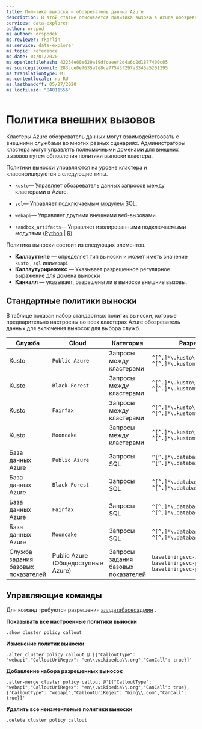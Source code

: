 ```yaml
---
title: Политика выноски — обозреватель данных Azure
description: В этой статье описывается политика вызова в Azure обозреватель данных.
services: data-explorer
author: orspod
ms.author: orspodek
ms.reviewer: rkarlin
ms.service: data-explorer
ms.topic: reference
ms.date: 04/01/2020
ms.openlocfilehash: 42254e00e629a19dfceeef2d4a6c2d1877400c05
ms.sourcegitcommit: 283cce0e7635a2d8ca77543f297a3345a5201395
ms.translationtype: MT
ms.contentlocale: ru-RU
ms.lasthandoff: 05/27/2020
ms.locfileid: "84011556"
---
```

# <a name="callout-policy"></a>Политика внешних вызовов

Кластеры Azure обозреватель данных могут взаимодействовать с внешними службами во многих разных сценариях.
Администраторы кластера могут управлять полномочными доменами для внешних вызовов путем обновления политики выноски кластера.

Политики выноски управляются на уровне кластера и классифицируются в следующие типы.
* `kusto`— Управляет обозреватель данных запросов между кластерами в Azure.
* `sql`— Управляет [подключаемым модулем SQL](../query/sqlrequestplugin.md).

* `webapi`— Управляет другими внешними веб-вызовами.
* `sandbox_artifacts`— Управляет изолированными подключаемыми модулями ([Python](../query/pythonplugin.md)  |  [R](../query/rplugin.md)).

Политика выноски состоит из следующих элементов.

* **Каллауттипе** — определяет тип выноски и может иметь значение `kusto` , `sql` или`webapi`
* **Каллаутурирежекс** — Указывает разрешенное регулярное выражение для домена выноски
* **Канкалл** — указывает, разрешены ли в выноске внешние вызовы.

## <a name="predefined-callout-policies"></a>Стандартные политики выноски

В таблице показан набор стандартных политик выноски, которые предварительно настроены во всех кластерах Azure обозреватель данных для включения выносок для выбора служб.

|Служба      |Cloud        |Категория  |Разрешенные домены |
|-------------|-------------|-------------|-------------|
|Kusto |`Public Azure` |Запросы между кластерами |`^[^.]*\.kusto\.windows\.net$` <br> `^[^.]*\.kustomfa\.windows\.net$` |
|Kusto |`Black Forest` |Запросы между кластерами |`^[^.]*\.kusto\.cloudapi\.de$` <br> `^[^.]*\.kustomfa\.cloudapi\.de$` |
|Kusto |`Fairfax` |Запросы между кластерами |`^[^.]*\.kusto\.usgovcloudapi\.net$` <br> `^[^.]*\.kustomfa\.usgovcloudapi\.net$` |
|Kusto |`Mooncake` |Запросы между кластерами |`^[^.]*\.kusto\.chinacloudapi\.cn$` <br> `^[^.]*\.kustomfa\.chinacloudapi\.cn$` |
|База данных Azure |`Public Azure` |Запросы SQL |`^[^.]*\.database\.windows\.net$` <br> `^[^.]*\.databasemfa\.windows\.net$` |
|База данных Azure |`Black Forest` |Запросы SQL |`^[^.]*\.database\.cloudapi\.de$` <br> `^[^.]*\.databasemfa\.cloudapi\.de$` |
|База данных Azure |`Fairfax` |Запросы SQL |`^[^.]*\.database\.usgovcloudapi\.net$` <br> `^[^.]*\.databasemfa\.usgovcloudapi\.net$` |
|База данных Azure |`Mooncake` |Запросы SQL |`^[^.]*\.database\.chinacloudapi\.cn$` <br> `^[^.]*\.databasemfa\.chinacloudapi\.cn$` |
|Служба задания базовых показателей |Public Azure (Общедоступные Azure) |Запросы задания базовых показателей |`baseliningsvc-int.azurewebsites.net` <br> `baseliningsvc-ppe.azurewebsites.net` <br> `baseliningsvc-prod.azurewebsites.net` |

## <a name="control-commands"></a>Управляющие команды

Для команд требуются разрешения [аллдатабасесадмин](access-control/role-based-authorization.md) .

**Показывать все настроенные политики выноски**

```kusto
.show cluster policy callout
```

**Изменение политик выноски**

```kusto
.alter cluster policy callout @'[{"CalloutType": "webapi","CalloutUriRegex": "en\\.wikipedia\\.org","CanCall": true}]'
```

**Добавление набора разрешенных выносок**

```kusto
.alter-merge cluster policy callout @'[{"CalloutType": "webapi","CalloutUriRegex": "en\\.wikipedia\\.org","CanCall": true}, {"CalloutType": "webapi","CalloutUriRegex": "bing\\.com","CanCall": true}]'
```

**Удалить все неизменяемые политики выноски**

```kusto
.delete cluster policy callout
```
